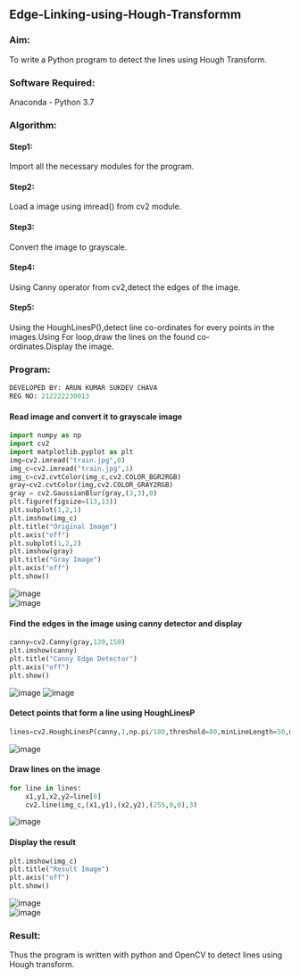 ## Edge-Linking-using-Hough-Transformm
### Aim:
To write a Python program to detect the lines using Hough Transform.

### Software Required:
Anaconda - Python 3.7

### Algorithm:
#### Step1:

Import all the necessary modules for the program.
#### Step2:

Load a image using imread() from cv2 module.
#### Step3:

Convert the image to grayscale.
#### Step4:

Using Canny operator from cv2,detect the edges of the image.
#### Step5:

Using the HoughLinesP(),detect line co-ordinates for every points in the images.Using For loop,draw the lines on the found co-ordinates.Display the image.
### Program:
```python
DEVELOPED BY: ARUN KUMAR SUKDEV CHAVA
REG NO: 212222230013
```
#### Read image and convert it to grayscale image
```python
import numpy as np
import cv2
import matplotlib.pyplot as plt
img=cv2.imread("train.jpg",0)
img_c=cv2.imread("train.jpg",1)
img_c=cv2.cvtColor(img_c,cv2.COLOR_BGR2RGB)
gray=cv2.cvtColor(img,cv2.COLOR_GRAY2RGB)
gray = cv2.GaussianBlur(gray,(3,3),0)
plt.figure(figsize=(13,13))
plt.subplot(1,2,1)
plt.imshow(img_c)
plt.title("Original Image")
plt.axis("off")
plt.subplot(1,2,2)
plt.imshow(gray)
plt.title("Gray Image")
plt.axis("off")
plt.show()
```
![image](https://github.com/Yogeshvar005/Edge-Linking-using-Hough-Transformm/assets/113497367/bf8edf52-4bef-4e82-b0a3-38088c97ddb3)            
![image](https://github.com/Yogeshvar005/Edge-Linking-using-Hough-Transformm/assets/113497367/621407fa-ecba-4e37-b250-17cb2cdc7f0a)


#### Find the edges in the image using canny detector and display
```python
canny=cv2.Canny(gray,120,150)
plt.imshow(canny)
plt.title("Canny Edge Detector")
plt.axis("off")
plt.show()
```
![image](https://github.com/Yogeshvar005/Edge-Linking-using-Hough-Transformm/assets/113497367/4b6ca26a-0df1-4551-800e-9c0dfc9a0e5a)
![image](https://github.com/Yogeshvar005/Edge-Linking-using-Hough-Transformm/assets/113497367/a4adfd5e-bf0e-4365-a074-9a3ef783c52a)


#### Detect points that form a line using HoughLinesP
```python
lines=cv2.HoughLinesP(canny,1,np.pi/180,threshold=80,minLineLength=50,maxLineGap=250)
```
![image](https://github.com/Yogeshvar005/Edge-Linking-using-Hough-Transformm/assets/113497367/a1dbac4e-4f78-4923-8775-64c4603b4f2c)

#### Draw lines on the image
```python
for line in lines:
    x1,y1,x2,y2=line[0]
    cv2.line(img_c,(x1,y1),(x2,y2),(255,0,0),3)
```
![image](https://github.com/Yogeshvar005/Edge-Linking-using-Hough-Transformm/assets/113497367/7e793453-130d-4ba1-a03b-230a25dd4b5c)

#### Display the result
```python
plt.imshow(img_c)
plt.title("Result Image")
plt.axis("off")
plt.show()
```
![image](https://github.com/Yogeshvar005/Edge-Linking-using-Hough-Transformm/assets/113497367/451bdf4f-7158-406b-ab6c-42a2ccce063a)    
![image](https://github.com/Yogeshvar005/Edge-Linking-using-Hough-Transformm/assets/113497367/c4f459c2-0b09-44d0-a208-104a2e3a9b84)

### Result:
Thus the program is written with python and OpenCV to detect lines using Hough transform.
